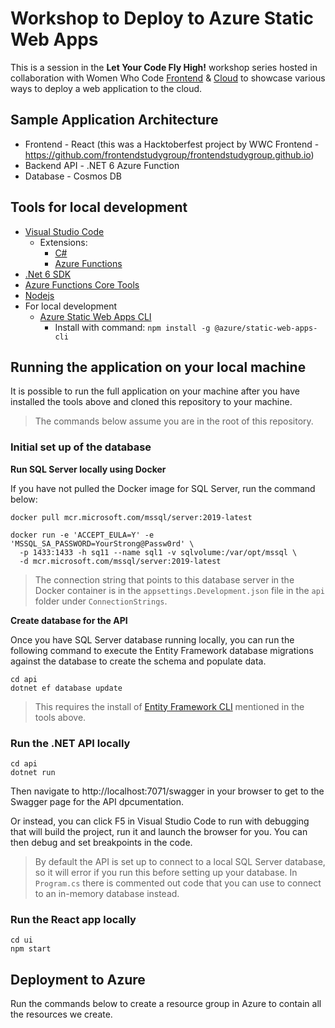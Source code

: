 # Workshop to Deploy to Azure Static Web Apps

This is a session in the **Let Your Code Fly High!** workshop series hosted in collaboration with Women Who Code [Frontend](https://www.womenwhocode.com/frontend) & [Cloud](https://www.womenwhocode.com/cloud) to showcase various ways to deploy a web application to the cloud.

## Sample Application Architecture

- Frontend - React (this was a Hacktoberfest project by WWC Frontend - https://github.com/frontendstudygroup/frontendstudygroup.github.io)
- Backend API - .NET 6 Azure Function
- Database - Cosmos DB

## Tools for local development

- [Visual Studio Code](https://code.visualstudio.com/)
    - Extensions:
        - [C#](https://marketplace.visualstudio.com/items?itemName=ms-dotnettools.csharp)
        - [Azure Functions](https://marketplace.visualstudio.com/items?itemName=ms-azuretools.vscode-azurefunctions)
- [.Net 6 SDK](https://dotnet.microsoft.com/en-us/download)
- [Azure Functions Core Tools](https://github.com/Azure/azure-functions-core-tools)
- [Nodejs](https://nodejs.org/en/)
- For local development 
    - [Azure Static Web Apps CLI](https://www.npmjs.com/package/@azure/static-web-apps-cli)
      - Install with command: `npm install -g @azure/static-web-apps-cli`

## Running the application on your local machine

It is possible to run the full application on your machine after you have installed the tools above and cloned this repository to your machine.

> The commands below assume you are in the root of this repository.

### Initial set up of the database

**Run SQL Server locally using Docker**

If you have not pulled the Docker image for SQL Server, run the command below:

```
docker pull mcr.microsoft.com/mssql/server:2019-latest
```

```
docker run -e 'ACCEPT_EULA=Y' -e 'MSSQL_SA_PASSWORD=YourStrong@Passw0rd' \
  -p 1433:1433 -h sq11 --name sql1 -v sqlvolume:/var/opt/mssql \
  -d mcr.microsoft.com/mssql/server:2019-latest
```
> The connection string that points to this database server in the Docker container is in the `appsettings.Development.json` file in the `api` folder under `ConnectionStrings`.

**Create database for the API**

Once you have SQL Server database running locally, you can run the following command to execute the Entity Framework database migrations against the database to create the schema and populate data.
```
cd api
dotnet ef database update
```
> This requires the install of [Entity Framework CLI](https://docs.microsoft.com/en-us/ef/core/cli/dotnet) mentioned in the tools above.

### Run the .NET API locally

```
cd api
dotnet run
```
Then navigate to http://localhost:7071/swagger in your browser to get to the Swagger page for the API dpcumentation.

Or instead, you can click F5 in Visual Studio Code to run with debugging that will build the project, run it and launch the browser for you. You can then debug and set breakpoints in the code.

> By default the API is set up to connect to a local SQL Server database, so it will error if you run this before setting up your database. In `Program.cs` there is commented out code that you can use to connect to an in-memory database instead.

### Run the React app locally

```
cd ui
npm start
```

## Deployment to Azure

Run the commands below to create a resource group in Azure to contain all the resources we create.

```

```

